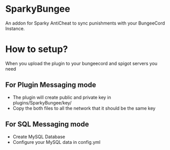 # SparkyBungee
An addon for Sparky AntiCheat to sync punishments with your BungeeCord Instance.

# How to setup?
When you upload the plugin to your bungeecord and spigot servers you need
## For Plugin Messaging mode
- The plugin will create public and private key in plugins/SparkyBungee/key/
- Copy the both files to all the network that it should be the same key
## For SQL Messaging mode
- Create MySQL Database
- Configure your MySQL data in config.yml
